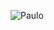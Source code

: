 ![Paulo](https://github-readme-stats.vercel.app/api?username=pauloosilas&show_icons=true&theme=radical)
